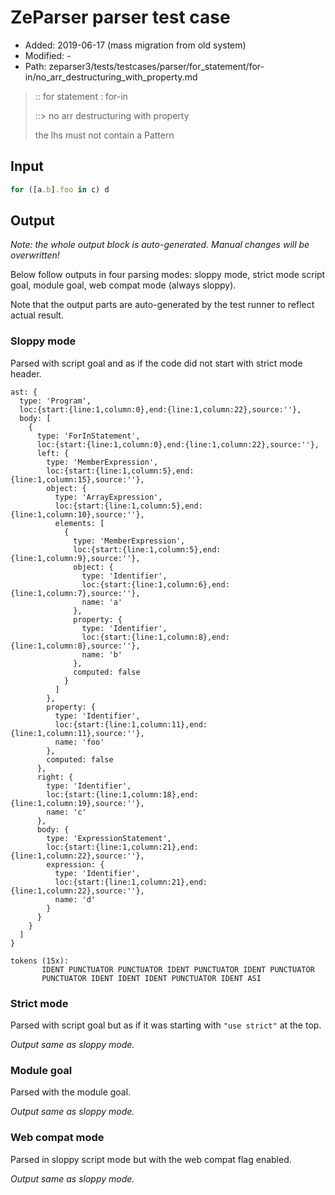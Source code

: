 # ZeParser parser test case

- Added: 2019-06-17 (mass migration from old system)
- Modified: -
- Path: zeparser3/tests/testcases/parser/for_statement/for-in/no_arr_destructuring_with_property.md

> :: for statement : for-in
>
> ::> no arr destructuring with property
>
> the lhs must not contain a Pattern

## Input

`````js
for ([a.b].foo in c) d
`````

## Output

_Note: the whole output block is auto-generated. Manual changes will be overwritten!_

Below follow outputs in four parsing modes: sloppy mode, strict mode script goal, module goal, web compat mode (always sloppy).

Note that the output parts are auto-generated by the test runner to reflect actual result.

### Sloppy mode

Parsed with script goal and as if the code did not start with strict mode header.

`````
ast: {
  type: 'Program',
  loc:{start:{line:1,column:0},end:{line:1,column:22},source:''},
  body: [
    {
      type: 'ForInStatement',
      loc:{start:{line:1,column:0},end:{line:1,column:22},source:''},
      left: {
        type: 'MemberExpression',
        loc:{start:{line:1,column:5},end:{line:1,column:15},source:''},
        object: {
          type: 'ArrayExpression',
          loc:{start:{line:1,column:5},end:{line:1,column:10},source:''},
          elements: [
            {
              type: 'MemberExpression',
              loc:{start:{line:1,column:5},end:{line:1,column:9},source:''},
              object: {
                type: 'Identifier',
                loc:{start:{line:1,column:6},end:{line:1,column:7},source:''},
                name: 'a'
              },
              property: {
                type: 'Identifier',
                loc:{start:{line:1,column:8},end:{line:1,column:8},source:''},
                name: 'b'
              },
              computed: false
            }
          ]
        },
        property: {
          type: 'Identifier',
          loc:{start:{line:1,column:11},end:{line:1,column:11},source:''},
          name: 'foo'
        },
        computed: false
      },
      right: {
        type: 'Identifier',
        loc:{start:{line:1,column:18},end:{line:1,column:19},source:''},
        name: 'c'
      },
      body: {
        type: 'ExpressionStatement',
        loc:{start:{line:1,column:21},end:{line:1,column:22},source:''},
        expression: {
          type: 'Identifier',
          loc:{start:{line:1,column:21},end:{line:1,column:22},source:''},
          name: 'd'
        }
      }
    }
  ]
}

tokens (15x):
       IDENT PUNCTUATOR PUNCTUATOR IDENT PUNCTUATOR IDENT PUNCTUATOR
       PUNCTUATOR IDENT IDENT IDENT PUNCTUATOR IDENT ASI
`````

### Strict mode

Parsed with script goal but as if it was starting with `"use strict"` at the top.

_Output same as sloppy mode._

### Module goal

Parsed with the module goal.

_Output same as sloppy mode._

### Web compat mode

Parsed in sloppy script mode but with the web compat flag enabled.

_Output same as sloppy mode._
